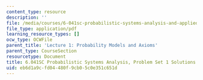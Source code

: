 ```yaml
---
content_type: resource
description: ''
file: /media/courses/6-041sc-probabilistic-systems-analysis-and-applied-probability-fall-2013/eb6d1a9cfd04480f9cb05c0e351c651d_MIT6_041SCF13_assn01_sol.pdf
file_type: application/pdf
learning_resource_types: []
ocw_type: OCWFile
parent_title: 'Lecture 1: Probability Models and Axioms'
parent_type: CourseSection
resourcetype: Document
title: 6.041SC Probabilistic Systems Analysis, Problem Set 1 Solutions
uid: eb6d1a9c-fd04-480f-9cb0-5c0e351c651d
---
```

